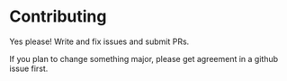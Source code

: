 # Contributing
Yes please! Write and fix issues and submit PRs.

If you plan to change something major, please get agreement in a github issue first.
